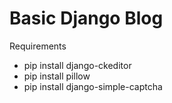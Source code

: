 # Basic Django Blog

Requirements

* pip install django-ckeditor
* pip install pillow
* pip install  django-simple-captcha

